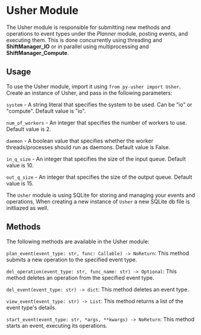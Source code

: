 # Usher Module

The Usher module is responsible for submitting new methods and operations to event types under the *Planner* module, posting events, and executing them. This is done concurrently using threading and **ShiftManager_IO** or in parallel using multiprocessing and **ShiftManager_Compute**.

## Usage
To use the Usher module, import it using `from py-usher import Usher`. Create an instance of Usher, and pass in the following parameters:

`system` - A string literal that specifies the system to be used. Can be "io" or "compute". Default value is "io".  

`num_of_workers` - An integer that specifies the number of workers to use. Default value is 2.  

`daemon` - A boolean value that specifies whether the worker threads/processes should run as daemons. Default value is False.  

`in_q_size` - An integer that specifies the size of the input queue. Default value is 10.  

`out_q_size` - An integer that specifies the size of the output queue. Default value is 15.  

The `Usher` module is using SQLite for storing and managing your events and operations, When creating a new instance of `Usher` a new SQLite db file is initliazed as well.

## Methods

The following methods are available in the Usher module:

`plan_event(event_type: str, func: Callable) -> NoReturn`: This method submits a new operation to the specified event type.  

`del_operation(event_type: str, func_name: str) -> Optional`: This method deletes an operation from the specified event type.  

`del_event(event_type: str) -> dict`: This method deletes an event type.  

`view_event(event_type: str) -> List`: This method returns a list of the event type's details.  

`start_event(event_type: str, *args, **kwargs) -> NoReturn`: This method starts an event, executing its operations.

